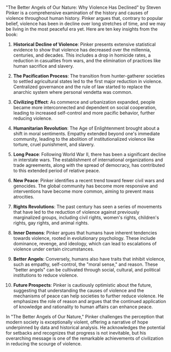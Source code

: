 "The Better Angels of Our Nature: Why Violence Has Declined" by Steven Pinker is a comprehensive examination of the history and causes of violence throughout human history. Pinker argues that, contrary to popular belief, violence has been in decline over long stretches of time, and we may be living in the most peaceful era yet. Here are ten key insights from the book:

1. **Historical Decline of Violence**: Pinker presents extensive statistical evidence to show that violence has decreased over the millennia, centuries, and decades. This includes a drop in homicide rates, a reduction in casualties from wars, and the elimination of practices like human sacrifice and slavery.

2. **The Pacification Process**: The transition from hunter-gatherer societies to settled agricultural states led to the first major reduction in violence. Centralized governance and the rule of law started to replace the anarchic system where personal vendetta was common.

3. **Civilizing Effect**: As commerce and urbanization expanded, people became more interconnected and dependent on social cooperation, leading to increased self-control and more pacific behavior, further reducing violence.

4. **Humanitarian Revolution**: The Age of Enlightenment brought about a shift in moral sentiments. Empathy extended beyond one's immediate community, leading to the abolition of institutionalized violence like torture, cruel punishment, and slavery.

5. **Long Peace**: Following World War II, there has been a significant decline in interstate wars. The establishment of international organizations and trade agreements, along with the spread of democracy, has contributed to this extended period of relative peace.

6. **New Peace**: Pinker identifies a recent trend toward fewer civil wars and genocides. The global community has become more responsive and interventions have become more common, aiming to prevent mass atrocities.

7. **Rights Revolutions**: The past century has seen a series of movements that have led to the reduction of violence against previously marginalized groups, including civil rights, women's rights, children's rights, gay rights, and animal rights.

8. **Inner Demons**: Pinker argues that humans have inherent tendencies towards violence, rooted in evolutionary psychology. These include dominance, revenge, and ideology, which can lead to escalations of violence under certain circumstances.

9. **Better Angels**: Conversely, humans also have traits that inhibit violence, such as empathy, self-control, the "moral sense," and reason. These "better angels" can be cultivated through social, cultural, and political institutions to reduce violence.

10. **Future Prospects**: Pinker is cautiously optimistic about the future, suggesting that understanding the causes of violence and the mechanisms of peace can help societies to further reduce violence. He emphasizes the role of reason and argues that the continued application of knowledge and rationality to human affairs can enhance peace.

In "The Better Angels of Our Nature," Pinker challenges the perception that modern society is exceptionally violent, offering a narrative of hope underpinned by data and historical analysis. He acknowledges the potential for setbacks and recognizes that progress is not inevitable, but his overarching message is one of the remarkable achievements of civilization in reducing the scourge of violence.
